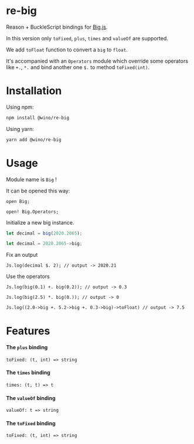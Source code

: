 # re-big

Reason + BuckleScript bindings for [Big.js](https://github.com/MikeMcl/big.js/).

In this version only `toFixed`, `plus`, `times` and `valueOf` are supported.

We add `toFloat` function to convert a `big` to `float`.

It's accompanied with an `Operators` module which override some operators like `+.`, `*.` and bind another one `$.` to method `toFixed(int)`.

# Installation

Using npm:

```bash
npm install @wino/re-big
```

Using yarn:

```bash
yarn add @wino/re-big
```

# Usage

Module name is `Big` !

It can be opened this way:

```reasonml
open Big;

open! Big.Operators;
```

Initialize a new big instance.

```js
let decimal = big(2020.2065);

let decimal = 2020.2065->big;
```

Fix an output

```reasonml
Js.log(decimal $. 2); // output -> 2020.21
```

Use the operators

```reasonml
Js.log(big(0.1) +. big(0.2)); // output -> 0.3

Js.log(big(2.5) *. big(0.)); // output -> 0

Js.log((2.0->big +. 5.2->big +. 0.3->big)->toFloat) // output -> 7.5
```

# Features

#### The `plus` binding

```reasonml
toFixed: (t, int) => string
```

#### The `times` binding

```reasonml
times: (t, t) => t
```

#### The `valueOf` binding

```reasonml
valueOf: t => string
```

#### The `toFixed` binding

```reasonml
toFixed: (t, int) => string
```
